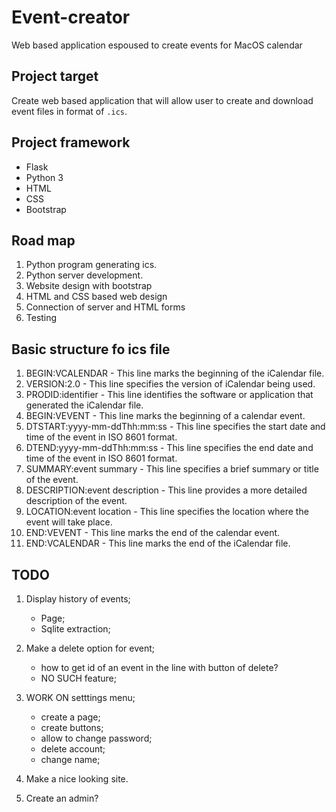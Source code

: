 # Event-creator

Web based application espoused to create events for MacOS calendar

## Project target

Create web based application that will allow user to create and download event files in format of `.ics`.

## Project framework

- Flask
- Python 3
- HTML
- CSS
- Bootstrap

## Road map

1. Python program generating ics.
2. Python server development.
3. Website design with bootstrap
4. HTML and CSS based web design
5. Connection of server and HTML forms
6. Testing

## Basic structure fo ics file

1. BEGIN:VCALENDAR - This line marks the beginning of the iCalendar file.
2. VERSION:2.0 - This line specifies the version of iCalendar being used.
3. PRODID:identifier - This line identifies the software or application that generated the iCalendar file.
4. BEGIN:VEVENT - This line marks the beginning of a calendar event.
5. DTSTART:yyyy-mm-ddThh:mm:ss - This line specifies the start date and time of the event in ISO 8601 format.
6. DTEND:yyyy-mm-ddThh:mm:ss - This line specifies the end date and time of the event in ISO 8601 format.
7. SUMMARY:event summary - This line specifies a brief summary or title of the event.
8. DESCRIPTION:event description - This line provides a more detailed description of the event.
9. LOCATION:event location - This line specifies the location where the event will take place.
10. END:VEVENT - This line marks the end of the calendar event.
11. END:VCALENDAR - This line marks the end of the iCalendar file.

## TODO

1. Display history of events;
   - Page;
   - Sqlite extraction;
2. Make a delete option for event;
   - how to get id of an event in the line with button of delete?
   - NO SUCH feature;

3. WORK ON setttings menu;
   - create a page;
   - create buttons;
   - allow to change password;
   - delete account;
   - change name;

4. Make a nice looking site.

5. Create an admin?
